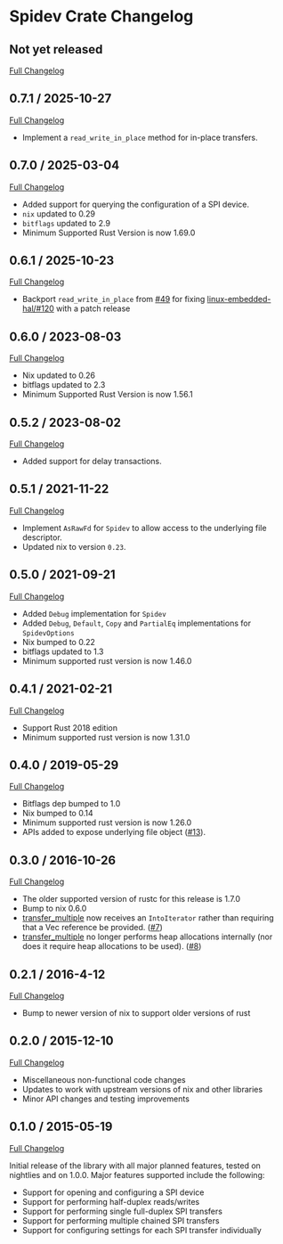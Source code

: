 # Spidev Crate Changelog

## Not yet released

[Full Changelog](https://github.com/rust-embedded/rust-spidev/compare/0.7.1...HEAD)

## 0.7.1 / 2025-10-27

[Full Changelog](https://github.com/rust-embedded/rust-spidev/compare/0.7.0...0.7.1)

- Implement a `read_write_in_place` method for in-place transfers.

## 0.7.0 / 2025-03-04

[Full Changelog](https://github.com/rust-embedded/rust-spidev/compare/0.6.0...0.7.0)

- Added support for querying the configuration of a SPI device.
- `nix` updated to 0.29
- `bitflags` updated to 2.9
- Minimum Supported Rust Version is now 1.69.0

## 0.6.1 / 2025-10-23

[Full Changelog](https://github.com/rust-embedded/rust-spidev/compare/0.6.0...0.6.1)

- Backport `read_write_in_place` from [#49](https://github.com/rust-embedded/rust-spidev/pull/49)
  for fixing
  [linux-embedded-hal/#120](https://github.com/rust-embedded/linux-embedded-hal/issues/120)
  with a patch release

## 0.6.0 / 2023-08-03

[Full Changelog](https://github.com/rust-embedded/rust-spidev/compare/0.5.2...0.6.0)

- Nix updated to 0.26
- bitflags updated to 2.3
- Minimum Supported Rust Version is now 1.56.1

## 0.5.2 / 2023-08-02

[Full Changelog](https://github.com/rust-embedded/rust-spidev/compare/0.5.1...0.5.2)

- Added support for delay transactions.

## 0.5.1 / 2021-11-22

[Full Changelog](https://github.com/rust-embedded/rust-spidev/compare/0.5.0...0.5.1)

- Implement `AsRawFd` for `Spidev` to allow access to the underlying file descriptor.
- Updated nix to version `0.23`.

## 0.5.0 / 2021-09-21

[Full Changelog](https://github.com/rust-embedded/rust-spidev/compare/0.4.1...0.5.0)

- Added `Debug` implementation for `Spidev`
- Added `Debug`, `Default`, `Copy` and `PartialEq` implementations for `SpidevOptions`
- Nix bumped to 0.22
- bitflags updated to 1.3
- Minimum supported rust version is now 1.46.0

## 0.4.1 / 2021-02-21

[Full Changelog](https://github.com/rust-embedded/rust-spidev/compare/0.4.0...0.4.1)

- Support Rust 2018 edition
- Minimum supported rust version is now 1.31.0

## 0.4.0 / 2019-05-29

[Full Changelog](https://github.com/rust-embedded/rust-spidev/compare/0.3.0...0.4.0)

- Bitflags dep bumped to 1.0
- Nix bumped to 0.14
- Minimum supported rust version is now 1.26.0
- APIs added to expose underlying file object ([#13](https://github.com/rust-embedded/rust-spidev/pull/13)).

## 0.3.0 / 2016-10-26

[Full Changelog](https://github.com/rust-embedded/rust-spidev/compare/0.2.1...0.3.0)

- The older supported version of rustc for this release is 1.7.0
- Bump to nix 0.6.0
- [transfer_multiple](http://posborne.github.io/rust-spidev/spidev/struct.Spidev.html#method.transfer_multiple) now
  receives an `IntoIterator` rather than requiring that a Vec reference be
  provided. ([#7](https://github.com/rust-embedded/rust-spidev/pull/7))
- [transfer_multiple](http://posborne.github.io/rust-spidev/spidev/struct.Spidev.html#method.transfer_multiple) no
  longer performs heap allocations internally (nor does it require heap
  allocations to be used). ([#8](https://github.com/rust-embedded/rust-spidev/pull/8))

## 0.2.1 / 2016-4-12

[Full Changelog](https://github.com/posborne/rust-spidev/compare/0.2.0...0.2.1)

- Bump to newer version of nix to support older versions of rust

## 0.2.0 / 2015-12-10

[Full Changelog](https://github.com/posborne/rust-spidev/compare/0.1.0...0.2.0)

- Miscellaneous non-functional code changes
- Updates to work with upstream versions of nix and other libraries
- Minor API changes and testing improvements

## 0.1.0 / 2015-05-19

[Full Changelog](https://github.com/posborne/rust-spidev/compare/0baf4916a6276315e28aef6a8508b10f8d35276f...0.1.0)

Initial release of the library with all major planned features, tested
on nightlies and on 1.0.0.  Major features supported include the
following:

- Support for opening and configuring a SPI device
- Support for performing half-duplex reads/writes
- Support for performing single full-duplex SPI transfers
- Support for performing multiple chained SPI transfers
- Support for configuring settings for each SPI transfer individually

